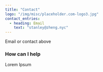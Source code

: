 ```yaml
---
title: "Contact"
logo: "/img/misc/placeholder.com-logo3.jpg"
contact_entries:
  - heading: Email
    text: "stanley@zheng.nyc"
---
```


Email or contact above

<h3 class="f4 b lh-title mb2">How can I help</h3>

Lorem Ipsum